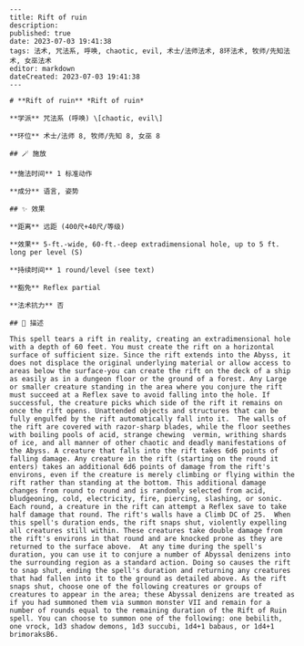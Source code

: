 
    ---
    title: Rift of ruin
    description: 
    published: true
    date: 2023-07-03 19:41:38
    tags: 法术, 咒法系, 呼唤, chaotic, evil, 术士/法师法术, 8环法术, 牧师/先知法术, 女巫法术
    editor: markdown
    dateCreated: 2023-07-03 19:41:38
    ---

    # **Rift of ruin** *Rift of ruin*

    **学派** 咒法系 (呼唤) \[chaotic, evil\] 

    **环位** 术士/法师 8, 牧师/先知 8, 女巫 8

    ## 🪄 施放

    **施法时间** 1 标准动作

    **成分** 语言, 姿势

    ## ✨ 效果  

    **距离** 远距 (400尺+40尺/等级) 

    **效果** 5-ft.-wide, 60-ft.-deep extradimensional hole, up to 5 ft. long per level (S) 

    **持续时间** 1 round/level (see text) 

    **豁免** Reflex partial

    **法术抗力** 否

    ## 📖 描述

    This spell tears a rift in reality, creating an extradimensional hole with a depth of 60 feet. You must create the rift on a horizontal surface of sufficient size. Since the rift extends into the Abyss, it does not displace the original underlying material or allow access to areas below the surface-you can create the rift on the deck of a ship as easily as in a dungeon floor or the ground of a forest. Any Large or smaller creature standing in the area where you conjure the rift must succeed at a Reflex save to avoid falling into the hole. If successful, the creature picks which side of the rift it remains on once the rift opens. Unattended objects and structures that can be fully engulfed by the rift automatically fall into it.  The walls of the rift are covered with razor-sharp blades, while the floor seethes with boiling pools of acid, strange chewing  vermin, writhing shards of ice, and all manner of other chaotic and deadly manifestations of the Abyss. A creature that falls into the rift takes 6d6 points of falling damage. Any creature in the rift (starting on the round it enters) takes an additional 6d6 points of damage from the rift's environs, even if the creature is merely climbing or flying within the rift rather than standing at the bottom. This additional damage changes from round to round and is randomly selected from acid, bludgeoning, cold, electricity, fire, piercing, slashing, or sonic. Each round, a creature in the rift can attempt a Reflex save to take half damage that round. The rift's walls have a Climb DC of 25.  When this spell's duration ends, the rift snaps shut, violently expelling all creatures still within. These creatures take double damage from the rift's environs in that round and are knocked prone as they are returned to the surface above.  At any time during the spell's duration, you can use it to conjure a number of Abyssal denizens into the surrounding region as a standard action. Doing so causes the rift to snap shut, ending the spell's duration and returning any creatures that had fallen into it to the ground as detailed above. As the rift snaps shut, choose one of the following creatures or groups of creatures to appear in the area; these Abyssal denizens are treated as if you had summoned them via summon monster VII and remain for a number of rounds equal to the remaining duration of the Rift of Ruin spell. You can choose to summon one of the following: one bebilith, one vrock, 1d3 shadow demons, 1d3 succubi, 1d4+1 babaus, or 1d4+1 brimoraksB6.
    